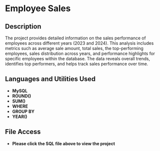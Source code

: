 <h1>Employee Sales</h1>


<h2>Description</h2>
The project provides detailed information on the sales performance of employees across different years (2023 and 2024). This analysis includes metrics such as average sale amount, total sales, the top-performing employees, sales distribution across years, and performance highlights for specific employees within the database. The data reveals overall trends, identifies top performers, and helps track sales performance over time. 
<br />


<h2>Languages and Utilities Used</h2>

- <b>MySQL</b> 
- <b>ROUND()</b>
- <b>SUM()</b>
- <b>WHERE</b>
- <b>GROUP BY</b>
- <b>YEAR()</b>

<h2>File Access</h2>

- <b>Please click the SQL file above to view the project</b>
